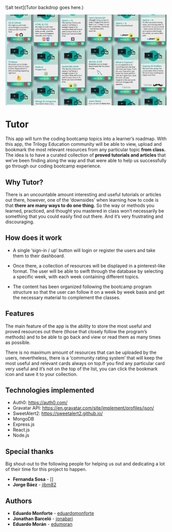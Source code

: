 ![alt text](Tutor backdrop goes here.)
<p align="center">
 <img src="https://raw.githubusercontent.com/eduardomonforte/tutor/master/client/public/assets/cover-backdrop.jpg"/>
</p>

# Tutor

This app will turn the coding bootcamp topics into a learner’s roadmap. With this app, the Trilogy Education community will be able to view, upload and bookmark the most relevant resources from any particular topic **from class.**
The idea is to have a curated collection of **proved tutorials and articles** that we’ve been finding along the way and that were able to help us successfully go through our coding bootcamp experience.

## Why Tutor?

There is an uncountable amount interesting and useful tutorials or articles out there, however, one of the ‘downsides’ when learning how to code is that **there are many ways to do one thing.** So the way or methods you learned, practiced, and thought you mastered in class won’t necessarily be something that you could easily find out there. And it’s very frustrating and discouraging.

## How does it work

* A single ‘sign-in / up’ button will login or register the users and take them to their dashboard.

* Once there, a collection of resources will be displayed in a pinterest-like format. The user will be able to swift through the database by selecting a specific week, with each week containing different topics.

* The content has been organized following the bootcamp program structure so that the user can follow it on a week by week basis and get the necessary material to complement the classes.

## Features

The main feature of the app is the ability to store the most useful and proved resources out there (those that closely follow the program’s methods) and to be able to go back and view or read them as many times as possible.

There is no maximum amount of resources that can be uploaded by the users, nevertheless, there is a ‘community rating system’ that will keep the most useful and relevant cards always on top.If you find any particular card very useful and it’s not on the top of the list, you can click the bookmark icon and save it to your collection.   

## Technologies implemented

* Auth0: https://auth0.com/
* Gravatar API: https://en.gravatar.com/site/implement/profiles/json/
* SweetAlert2: https://sweetalert2.github.io/
* MongoDB
* Express.js
* React.js
* Node.js

## Special thanks

Big shout-out to the following people for helping us out and dedicating a lot of their time for this project to happen.
* **Fernanda Sosa** - []
* **Jorge Báez** - [jibm82](https://github.com/jibm82)

## Authors
* **Eduardo Monforte** - [eduardomonforte](https://github.com/eduardomonforte)
* **Jonathan Barceló** - [jonabari](https://github.com/jonabarih)
* **Eduardo Morán** - [edumoran](https://github.com/edumoran)
